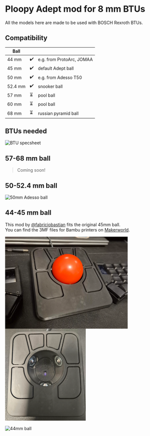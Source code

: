 # Ploopy Adept mod for 8 mm BTUs

All the models here are made to be used with BOSCH Rexroth BTUs.

## Compatibility

| Ball |  |  |
|-----------|----------|--|
| 44 mm     | ✔️       | e.g. from ProtoArc, JOMAA |
| 45 mm     | ✔️       | default Adept ball |
| 50 mm     | ✔️       | e.g. from Adesso T50 |
| 52.4 mm   | ✔️       | snooker ball  |
| 57 mm     | ⏳️       | pool ball |
| 60 mm     | ⏳️       | pool ball |
| 68 mm     | ⏳️       | russian pyramid ball |

## BTUs needed

<p>
  <img alt='BTU specsheet' src='https://github.com/user-attachments/assets/a1a8a0e0-8605-44d5-94d4-03515e37f13b' height="250px" />
</p>

## 57-68 mm ball

>Coming soon!

## 50-52.4 mm ball

![50mm Adesso ball](https://github.com/user-attachments/assets/4c48117c-0091-4ceb-b4cd-1b48f9380d78)

## 44-45 mm ball

This mod by [@fabriciobastian](https://github.com/fabriciobastian) fits the original 45mm ball. \
You can find the 3MF files for Bambu printers on [Makerworld](https://makerworld.com/en/models/1087275#profileId-1080219).

<p>
  <img alt='45mm top' src='./44-45mm ball/images/45mm-top.png' height="300px" align="left"/>
  <img alt='45mm top without ball'  src='./44-45mm ball/images/45mm-top-no-ball.png' height="300px" />
</p>

![44mm ball](https://github.com/user-attachments/assets/97e48cd0-2c5a-4081-82a7-5ecc3e960016)
